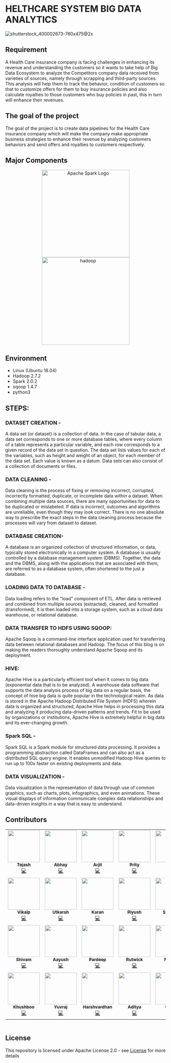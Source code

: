 # HELTHCARE SYSTEM BIG DATA ANALYTICS

![shutterstock_400002673-760x475@2x](https://user-images.githubusercontent.com/56173595/170109403-6716a6a5-a7e8-4e4a-883d-97d6072a21c7.jpg)

## Requirement

A Health Care insurance company is facing challenges in enhancing its revenue and understanding the customers so it wants to take help of Big Data Ecosystem to analyze the Competitors company data received from varieties of sources, namely through scrapping and third-party sources. This analysis will help them to track the behavior, condition of customers so that to customize offers for them to buy insurance policies and also calculate royalties to those customers who buy policies in past, this in turn will enhance their revenues.

## The goal of the project

The goal of the project is to create data pipelines for the Health Care insurance company which will make the company make appropriate business strategies to enhance their revenue by analyzing customers behaviors and send offers and royalties to customers respectively.

## Major Components

<p align="center">
	<a href="#">
		<img src="https://upload.wikimedia.org/wikipedia/commons/f/f3/Apache_Spark_logo.svg" alt="Apache Spark Logo" title="Apache Spark" width=275 hspace=80 />
	</a>
	<a href="#">
		<img src="https://upload.wikimedia.org/wikipedia/commons/thumb/0/0e/Hadoop_logo.svg/1280px-Hadoop_logo.svg.png" alt="hadoop" title="hadoop" width ="275" />
	</a>
</p>

## Environment

* Linux (Ubuntu 18.04)
* Hadoop 2.7.2
* Spark 2.0.2
* sqoop 1.4.7
* python3

## STEPS:

### DATASET CREATION - 

A data set (or dataset) is a collection of data. In the case of tabular data, a data set corresponds to one or more database tables, where every column of a table represents a particular variable, and each row corresponds to a given record of the data set in question. The data set lists values for each of the variables, such as height and weight of an object, for each member of the data set. Each value is known as a datum. Data sets can also consist of a collection of documents or files. 

### DATA CLEANING - 

Data cleaning is the process of fixing or removing incorrect, corrupted, incorrectly formatted, duplicate, or incomplete data within a dataset. When combining multiple data sources, there are many opportunities for data to be duplicated or mislabeled. If data is incorrect, outcomes and algorithms are unreliable, even though they may look correct. There is no one absolute way to prescribe the exact steps in the data cleaning process because the processes will vary from dataset to dataset.

### DATABASE CREATION- 

A database is an organized collection of structured information, or data, typically stored electronically in a computer system. A database is usually controlled by a database management system (DBMS). Together, the data and the DBMS, along with the applications that are associated with them, are referred to as a database system, often shortened to the just a database.

### LOADING DATA TO DATABASE -

Data loading refers to the "load" component of ETL. After data is retrieved and combined from multiple sources (extracted), cleaned, and formatted (transformed), it is then loaded into a storage system, such as a cloud data warehouse, or relational database.

### DATA TRANSFER TO HDFS USING SQOOP: 

Apache Sqoop is a command-line interface application used for transferring data between relational databases and Hadoop. The focus of this blog is on making the readers thoroughly understand Apache Sqoop and its deployment.   

### HIVE: 

Apache Hive is a particularly efficient tool when it comes to big data (exponential data that is to be analyzed). A warehouse data software that supports the data analysis process of big data on a regular basis, the concept of hive big data is quite popular in the technological realm. As data is stored in the Apache Hadoop Distributed File System (HDFS) wherein data is organized and structured, Apache Hive helps in processing this data and analyzing it producing data-driven patterns and trends. Fit to be used by organizations or institutions, Apache Hive is extremely helpful in big data and its ever-changing growth. 

### Spark SQL - 

Spark SQL is a Spark module for structured data processing. It provides a programming abstraction called DataFrames and can also act as a distributed SQL query engine. It enables unmodified Hadoop Hive queries to run up to 100x faster on existing deployments and data.


### DATA VISUALIZATION - 

Data visualization is the representation of data through use of common graphics, such as charts, plots, infographics, and even animations. These visual displays of information communicate complex data relationships and data-driven insights in a way that is easy to understand.


## Contributors
<!-- ALL-CONTRIBUTORS-LIST:START - Do not remove or modify this section -->
<!-- prettier-ignore-start -->
<!-- markdownlint-disable -->
<table>
  <tr>
    <td align="center"><a href="https://github.com/tejasjbansal"><img src="https://user-images.githubusercontent.com/56173595/170120307-c37e264c-6246-4729-902d-b324b45986ac.jpeg" width="100px;" alt=""/><br /><sub><b>Tejash</b></sub></a><br /><a href="#" title="Code">💻</a></td>
    <td align="center"><a href="https://github.com/abhayjr11"><img src="https://user-images.githubusercontent.com/56173595/170119838-f94e8821-b69f-4574-9442-c73ffa655b88.jpg" width="100px;" alt=""/><br /><sub><b>Abhay</b></sub></a><br /><a href="#" title="Code">💻</a></td>
    <td align="center"><a href="https://github.com/Arijit-1999"><img src="https://user-images.githubusercontent.com/56173595/170119851-8c0a49f1-d887-43de-91c3-dd8d87a662c1.jpg" width="100px;" alt=""/><br /><sub><b>Arjit</b></sub></a><br /><a href="#" title="Code">💻</a></td>
    <td align="center"><a href="#"><img src="https://user-images.githubusercontent.com/56173595/170120946-fa3861d5-21ee-464f-b7b3-8837441a2456.jpg" width="100px;" alt=""/><br /><sub><b>Prity </b></sub></a><br /><a href="#" title="Code">💻</a></td>
    <td align="center"><a href="#"><img src="https://user-images.githubusercontent.com/56173595/170120267-40b736de-2b77-4fd1-a7d7-440709506a3e.jpg" width="100px;" alt=""/><br /><sub><b>Mohit</b></sub></a><br /><a href="#" title="Code">💻</a></td>
  </tr>
<tr>
    <td align="center"><a href="https://github.com/vikalpk13"><img src="https://user-images.githubusercontent.com/56173595/170120304-aa8c58bf-6dea-462e-9498-fcc783233cad.jpg" width="100px;" alt=""/><br /><sub><b>Vikalp</b></sub></a><br /><a href="#" title="Code">💻</a></td>
    <td align="center"><a href="#"><img src="https://user-images.githubusercontent.com/56173595/170120291-c06d2046-e9c2-4127-8880-594d68b0f2e8.jpg" width="100px;" alt=""/><br /><sub><b>Utkarsh</b></sub></a><br /><a href="#" title="Code">💻</a></td>
    <td align="center"><a href="#"><img src="https://user-images.githubusercontent.com/56173595/170120259-1580a1b4-2cb9-44ba-8e50-97270532531f.jpg" width="100px;" alt=""/><br /><sub><b>Karan</b></sub></a><br /><a href="#" title="Code">💻</a></td>
    <td align="center"><a href="#"><img src="https://user-images.githubusercontent.com/56173595/170120281-e50a38c8-d327-44ce-825f-c4cbb4051c7f.jpg" width="100px;" alt=""/><br /><sub><b>Piyush </b></sub></a><br /><a href="#" title="Code">💻</a></td>
    <td align="center"><a href="https://github.com/sumedh23"><img src="https://user-images.githubusercontent.com/56173595/170121073-d6f59dfe-43fa-4eac-8772-ddc47d0b0ca5.png" width="100px;" alt=""/><br /><sub><b>Sumedh</b></sub></a><br /><a href="#" title="Code">💻</a></td>
  </tr>
<tr>
    <td align="center"><a href="#"><img src="https://user-images.githubusercontent.com/56173595/170120289-e46b9bd8-16f3-42d1-9461-ece394f3d493.jpg" width="100px;" alt=""/><br /><sub><b>Shivam</b></sub></a><br /><a href="#" title="Code">💻</a></td>
    <td align="center"><a href="https://github.com/ayush0207"><img src="https://user-images.githubusercontent.com/56173595/170277863-4a0780f5-8ae9-4510-99e2-633be6cc6624.jpeg" width="100px;" alt=""/><br /><sub><b>Aayush</b></sub></a><br /><a href="#" title="Code">💻</a></td>
    <td align="center"><a href="https://github.com/pradeeepkumarbille"><img src="https://user-images.githubusercontent.com/56173595/170120276-28c28ecd-ab77-4352-9529-ed8baec3c0dc.jpg" width="100px;" alt=""/><br /><sub><b>Pardeep</b></sub></a><br /><a href="#" title="Code">💻</a></td>
    <td align="center"><a href="#"><img src="https://user-images.githubusercontent.com/56173595/170277877-6f9c02c6-4304-4704-b99f-d18e850dfadf.jpg" width="100px;" alt=""/><br /><sub><b>Rutwick</b></sub></a><br /><a href="#" title="Code">💻</a></td>
    <td align="center"><a href="https://github.com/Madhu130400"><img src="https://user-images.githubusercontent.com/56173595/170120262-877e836c-1c51-4508-a7ba-84c9fbf5b4f2.jpg" width="100px;" alt=""/><br /><sub><b>Madhu</b></sub></a><br /><a href="#" title="Code">💻</a></td>
  </tr>
<tr>
    <td align="center"><a href="https://github.com/myshuklaK18"><img src="https://user-images.githubusercontent.com/56173595/170279978-cc28874f-ad55-4c2c-a736-be90d15ee8c3.jpeg" width="100px;" alt=""/><br /><sub><b>Khushboo</b></sub></a><br /><a href="#" title="Code">💻</a></td>
    <td align="center"><a href="https://github.com/YuvrajSingh512"><img src="https://user-images.githubusercontent.com/56173595/170119426-57d31337-bb7e-419f-acc3-23b324d0624f.png" width="100px;" alt=""/><br /><sub><b>Yuvraj</b></sub></a><br /><a href="#" title="Code">💻</a></td>
    <td align="center"><a href="https://github.com/iharshrathore"><img src="https://user-images.githubusercontent.com/56173595/170119861-51fb3273-b3e6-41b7-9ef4-1e96f2bcb7cc.jpg" width="100px;" alt=""/><br /><sub><b>Harshvardhan</b></sub></a><br /><a href="#" title="Code">💻</a></td>
    <td align="center"><a href="https://github.com/adityakhanorkar"><img src="https://user-images.githubusercontent.com/56173595/170119846-ff2fb98e-72f5-4ce2-bbf5-690cbd468cb2.jpg" width="100px;" alt=""/><br /><sub><b>Aditya </b></sub></a><br /><a href="#" title="Code">💻</a></td>
    <td align="center"><a href="#"><img src="https://user-images.githubusercontent.com/56173595/170119422-2c4929a5-69b0-4001-ada0-83544512f771.png" width="100px;" alt=""/><br /><sub><b>Ujjwal</b></sub></a><br /><a href="#" title="Code">💻</a></td>
  </tr>
</table>

<!-- markdownlint-enable -->
<!-- prettier-ignore-end -->
<!-- ALL-CONTRIBUTORS-LIST:END -->
<table>
  <tr>
  </tr>
</table>

<!-- ALL-CONTRIBUTORS-LIST:END -->


## License
This repository is licensed under Apache License 2.0 - see [License](LICENSE.md) for more details
